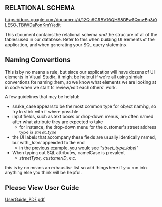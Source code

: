 ## RELATIONAL SCHEMA

https://docs.google.com/document/d/12Qh9CRBV76QHS8DFw5QmwEp3t0LESOJTBiWDaPonKmY/edit

This document contains the relational schema _and_ the structure of all of the tables used in our database. 
Refer to this when building UI elements of the application, and when generating your SQL query statemtns. 

## Naming Conventions

This is by no means a rule, but since our application will have dozens of UI elements in Visual Studio, it might be helpful if we're all using simialr conventions for naming them, so we know what elements we are looking at in code when we start to review/edit each others' work.

A few guidelines that may be helpful: 
- snake_case appears to be the most common type for object naming, so try to stick with it where possible
- input fields, such as text boxes or drop-down menus, are often named after what attribute they are expected to take
    - for instance, the drop-down menu for the customer's street address type is *street_type*
- the UI labels that accompany these fields are usually identically named, but with *_label* appended to the end
    - in the previous example, you would see *"street_type_label"*
- When typing out SQL attributes, camelCase is prevalent
    - *streetType, customerID*, etc.

this is by no means an exhaustive list so add things here if you run into anything else you think will be helpful.

## Please View User Guide

[UserGuide_PDF.pdf](https://github.com/SJIsmail/Project2-Game/files/4120532/UserGuide_PDF.pdf)

